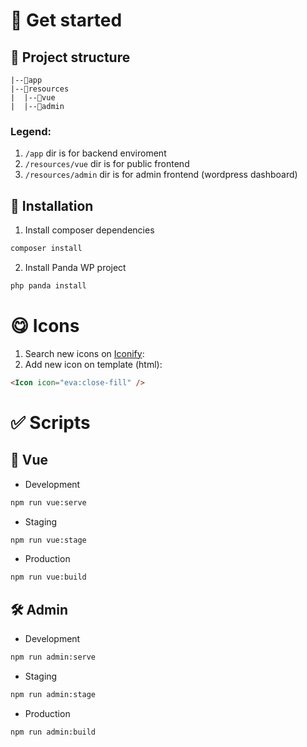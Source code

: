 # 🐼 Get started
## 📂 Project structure
```project
|--📂app
|--📂resources
|  |--📂vue
|  |--📂admin
```
### Legend:
1. `/app` dir is for backend enviroment
2. `/resources/vue` dir is for public frontend
3. `/resources/admin` dir is for admin frontend (wordpress dashboard)

## 🔋 Installation
1. Install composer dependencies
```sh
composer install
```

2. Install Panda WP project
```sh
php panda install
```

# 😋 Icons

1. Search new icons on [Iconify](https://icon-sets.iconify.design/):
2. Add new icon on template (html):
```html
<Icon icon="eva:close-fill" />
```

# ✅ Scripts

## 👻 Vue
* Development
```sh
npm run vue:serve
```

* Staging
```sh
npm run vue:stage
```

* Production
```sh
npm run vue:build
```

## 🛠️ Admin
* Development
```sh
npm run admin:serve
```

* Staging
```sh
npm run admin:stage
```

* Production
```sh
npm run admin:build
```

